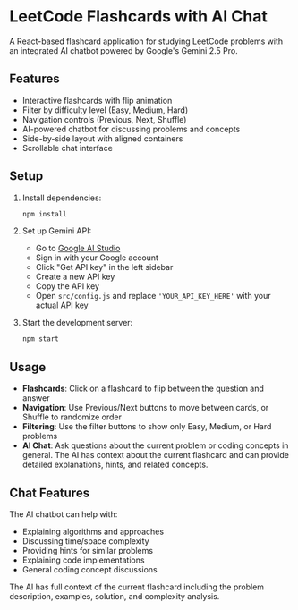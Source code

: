 # LeetCode Flashcards with AI Chat

A React-based flashcard application for studying LeetCode problems with an integrated AI chatbot powered by Google's Gemini 2.5 Pro.

## Features

- Interactive flashcards with flip animation
- Filter by difficulty level (Easy, Medium, Hard)
- Navigation controls (Previous, Next, Shuffle)
- AI-powered chatbot for discussing problems and concepts
- Side-by-side layout with aligned containers
- Scrollable chat interface

## Setup

1. Install dependencies:
   ```bash
   npm install
   ```

2. Set up Gemini API:
   - Go to [Google AI Studio](https://aistudio.google.com/)
   - Sign in with your Google account
   - Click "Get API key" in the left sidebar
   - Create a new API key
   - Copy the API key
   - Open `src/config.js` and replace `'YOUR_API_KEY_HERE'` with your actual API key

3. Start the development server:
   ```bash
   npm start
   ```

## Usage

- **Flashcards**: Click on a flashcard to flip between the question and answer
- **Navigation**: Use Previous/Next buttons to move between cards, or Shuffle to randomize order
- **Filtering**: Use the filter buttons to show only Easy, Medium, or Hard problems
- **AI Chat**: Ask questions about the current problem or coding concepts in general. The AI has context about the current flashcard and can provide detailed explanations, hints, and related concepts.

## Chat Features

The AI chatbot can help with:
- Explaining algorithms and approaches
- Discussing time/space complexity
- Providing hints for similar problems
- Explaining code implementations
- General coding concept discussions

The AI has full context of the current flashcard including the problem description, examples, solution, and complexity analysis.
